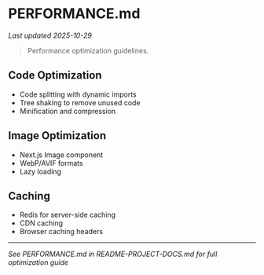 # PERFORMANCE.md
*Last updated 2025-10-29*

> Performance optimization guidelines.

## Code Optimization

- Code splitting with dynamic imports
- Tree shaking to remove unused code
- Minification and compression

## Image Optimization

- Next.js Image component
- WebP/AVIF formats
- Lazy loading

## Caching

- Redis for server-side caching
- CDN caching
- Browser caching headers

---

*See PERFORMANCE.md in README-PROJECT-DOCS.md for full optimization guide*
